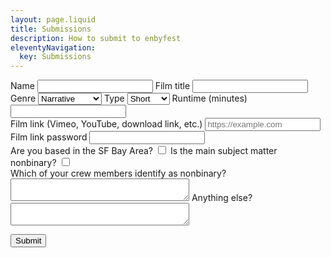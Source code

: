 ```yaml
---
layout: page.liquid
title: Submissions
description: How to submit to enbyfest
eleventyNavigation:
  key: Submissions
---
```

<form name="volunteer" method="POST" data-netlify="true">
  <label class="required">
    <span>Name</span>
    <input type="text" name="name" autocomplete="name" required />
  </label>

  <label class="required">
    <span>Film title</span>
    <input type="text" name="name" required />
  </label>

  <label class="required">
    <span>Genre</span>
    <select name="genre[]" required>
      <option value="narrative">Narrative</option>
      <option value="documentary">Documentary</option>
      <option value="experimental">Experimental</option>
      <option value="other">Other</option>
    </select>
  </label>

  <label class="required">
    <span>Type</span>
    <select name="role[]" required>
      <option value="short">Short</option>
      <option value="feature">Feature</option>
    </select>
  </label>

  <label class="required">
    <span>Runtime (minutes)</span>
    <input type="number" name="runtime" min="1" required>
  </label>

  <div class="field-center">
    <label class="required">
      <span>Film link (Vimeo, YouTube, download link, etc.)</span>
      <input type="url" name="url" placeholder="https://example.com" pattern="https://.*" required />
    </label>
    <label>
      <span>Film link password</span>
      <input type="text" name="password" />
    </label>
  </div>

  <div class="field-center">
    <label class="checkbox">
      <span>Are you based in the SF Bay Area?</span>
      <input type="checkbox" name="bay-resident" />
    </label>
    <label class="checkbox">
      <span>Is the main subject matter nonbinary?</span>
      <input type="checkbox" name="nonbinary-film" />
    </label>
  </div>

  <label class="required">
    <span>Which of your crew members identify as nonbinary?</span>
    <textarea name="enby-crew" cols="33"></textarea>
  </label>

  <label>
    <span>Anything else?</span>
    <textarea name="message" cols="33"></textarea>
  </label>

  <button type="submit">Submit</button>
</form>